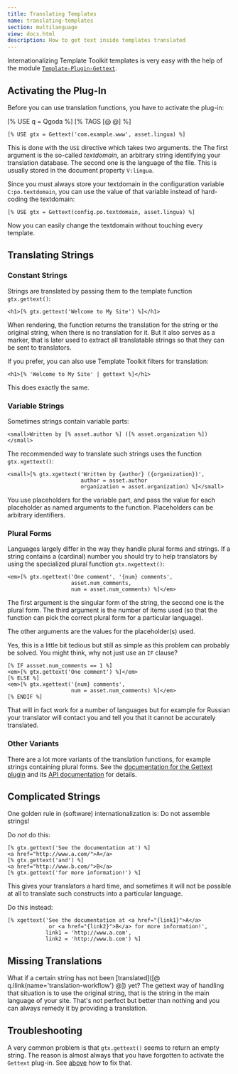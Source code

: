 ```yaml
---
title: Translating Templates
name: translating-templates
section: multilanguage
view: docs.html
description: How to get text inside templates translated
---
```

Internationalizing Template Toolkit templates is very easy with the help of the module [`Template-Plugin-Gettext`](https://github.com/gflohr/Template-Plugin-Gettext).

<qgoda-toc/>

## Activating the Plug-In

Before you can use translation functions, you have to activate the plug-in:

[% USE q = Qgoda %]
[% TAGS [@ @] %]
```tt2
[% USE gtx = Gettext('com.example.www', asset.lingua) %]
```

This is done with the `USE` directive which takes two arguments. the The first argument is the so-called *textdomain*, an arbitrary string identifying your translation database.  The second one is the language of the file.  This is usually stored in the document property `V:lingua`.

Since you must always store your textdomain in the configuration variable `C:po.textdomain`, you can use the value of that variable instead of hard-coding the textdomain:

```tt2
[% USE gtx = Gettext(config.po.textdomain, asset.lingua) %]
```

Now you can easily change the textdomain without touching every template.

## Translating Strings

### Constant Strings

Strings are translated by passing them to the template function `gtx.gettext()`:

```tt2
<h1>[% gtx.gettext('Welcome to My Site') %]</h1>
```

When rendering, the function returns the translation for the string or the original string, when there is no translation for it. But it also serves as a marker, that is later used to extract all translatable strings so that they can be sent to translators.

If you prefer, you can also use Template Toolkit filters for translation:

```tt2
<h1>[% 'Welcome to My Site' | gettext %]</h1>
```

This does exactly the same.

### Variable Strings

Sometimes strings contain variable parts:

```tt2
<small>Written by [% asset.author %] ([% asset.organization %])</small>
```

The recommended way to translate such strings uses the function `gtx.xgettext()`:

```tt2
<small>[% gtx.xgettext('Written by {author} ({organization})',
                       author = asset.author
                       organization = asset.organization) %]</small>
```

You use placeholders for the variable part, and pass the value for each placeholder as named arguments to the function. Placeholders can be arbitrary identifiers.

### Plural Forms

Languages largely differ in the way they handle plural forms and strings. If a string contains a (cardinal) number you should try to help translators by using the specialized plural function `gtx.nxgettext()`:

```tt2
<em>[% gtx.ngettext('One comment', '{num} comments', 
                    asset.num_comments,
                    num = asset.num_comments) %]</em>
```

The first argument is the singular form of the string, the second one is the plural form. The third argument is the number of items used (so that the function can pick the correct plural form for a particular language).

The other arguments are the values for the placeholder(s) used.

Yes, this is a little bit tedious but still as simple as this problem can probably be solved. You might think, why not just use an `IF` clause?

```tt2
[% IF assset.num_comments == 1 %]
<em>[% gtx.gettext('One comment') %]</em>
[% ELSE %]
<em>[% gtx.xgettext('{num} comments', 
                    num = asset.num_comments) %]</em>
[% ENDIF %]
```

That will in fact work for a number of languages but for example for Russian your translator will contact you and tell you that it cannot be accurately translated.

### Other Variants

There are a lot more variants of the translation functions, for example strings containing plural forms. See the [documentation for the Gettext plugin](https://github.com/gflohr/Template-Plugin-Gettext) and its [API documentation](https://github.com/gflohr/Template-Plugin-Gettext/blob/main/lib/Template/Plugin/Gettext.pod#user-content-FUNCTIONS) for details.

## Complicated Strings

One golden rule in (software) internationalization is: Do not assemble strings!

Do *not* do this:

```tt2
[% gtx.gettext('See the documentation at') %]
<a href="http://www.a.com/">A</a>
[% gtx.gettext('and') %]
<a href="http://www.b.com/">B</a>
[% gtx.gettext('for more information!') %]
```

This gives your translators a hard time, and sometimes it will not be possible at all to translate such constructs into a particular language.

Do this instead:

```tt2
[% xgettext('See the documentation at <a href="{link1}">A</a>
             or <a href="{link2}">B</a> for more information!',
            link1 = 'http://www.a.com',
            link2 = 'http://www.b.com') %]
```

## Missing Translations

What if a certain string has not been 
[translated]([@ q.llink(name='translation-workflow') @]) yet? The gettext way of
handling that situation is to use the original string, that is the string
in the main language of your site. That's not perfect but better than nothing
and you can always remedy it by providing a translation.

## Troubleshooting

A very common problem is that `gtx.gettext()` seems to return an empty string. The reason is almost always that you have forgotten to activate the `Gettext` plug-in. See [above](#activating-the-plug-in) how to fix that.
